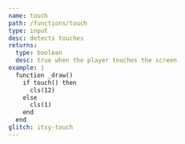 ```yaml
---
name: touch
path: /functions/touch
type: input
desc: detects touches
returns:
  type: boolean
  desc: true when the player touches the screen
example: |
  function _draw()
    if touch() then
      cls(12)
    else
      cls(1)
    end
  end
glitch: itsy-touch
---
```


